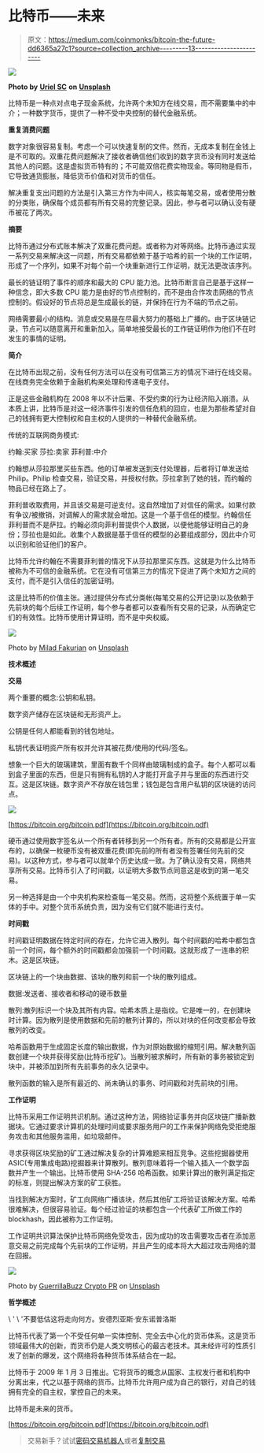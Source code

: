 # 比特币——未来

> 原文：<https://medium.com/coinmonks/bitcoin-the-future-dd6365a27c1?source=collection_archive---------13----------------------->

![](img/166057f88ba7c2c09a10b2ecb8d63a28.png)

**Photo by** [**Uriel SC**](https://unsplash.com/@urielsc26?utm_source=unsplash&utm_medium=referral&utm_content=creditCopyText) **on** [**Unsplash**](https://unsplash.com/?utm_source=unsplash&utm_medium=referral&utm_content=creditCopyText)

比特币是一种点对点电子现金系统，允许两个未知方在线交易，而不需要集中的中介；一种数字货币，提供了一种不受中央控制的替代金融系统。

**重复消费问题**

数字对象很容易复制。考虑一个可以快速复制的文件。然而，无成本复制在金钱上是不可取的。双重花费问题解决了接收者确信他们收到的数字货币没有同时发送给其他人的问题。这是虚拟货币特有的；不可能双倍花费实物现金。等同物是假币，它导致通货膨胀，降低货币价值和对货币的信任。

解决重复支出问题的方法是引入第三方作为中间人，核实每笔交易，或者使用分散的分类账，确保每个成员都有所有交易的完整记录。因此，参与者可以确认没有硬币被花了两次。

**摘要**

比特币通过分布式账本解决了双重花费问题。或者称为对等网络。比特币通过实现一系列交易来解决这一问题，所有交易都依赖于基于哈希的前一个块的工作证明，形成了一个序列，如果不对每个前一个块重新进行工作证明，就无法更改该序列。

最长的链证明了事件的顺序和最大的 CPU 能力池。比特币断言自己是基于这样一种信念，即大多数 CPU 能力是由好的节点控制的，而不是由合作攻击网络的节点控制的。假设好的节点将总是生成最长的链，并保持在行为不端的节点之前。

网络需要最小的结构。消息或交易是在尽最大努力的基础上广播的。由于区块链记录，节点可以随意离开和重新加入。简单地接受最长的工作链证明作为他们不在时发生的事情的证明。

**简介**

在比特币出现之前，没有任何方法可以在没有可信第三方的情况下进行在线交易。在线商务完全依赖于金融机构来处理和传递电子支付。

正是这些金融机构在 2008 年以不计后果、不受约束的行为让经济陷入崩溃。从本质上讲，比特币是对这一经济事件引发的信任危机的回应，也是为那些希望对自己的钱拥有更大控制权和自主权的人提供的一种替代金融系统。

传统的互联网商务模式:

约翰:买家
莎拉:卖家
菲利普:中介

约翰想从莎拉那里买些东西。他的订单被发送到支付处理器，后者将订单发送给 Philip。Philip 检查交易，验证交易，并授权付款。莎拉拿到了她的钱，而约翰的物品已经在路上了。

菲利普收取费用，并且该交易是可逆支付。这自然增加了对信任的需求。如果付款有争议/被撤销，对调解人的需求就会增加。这是一个基于信任的模型。约翰信任菲利普而不是萨拉。约翰必须向菲利普提供个人数据，以便他能够证明自己的身份；莎拉也是如此。收集个人数据是基于信任的模型的必要组成部分，因此中介可以识别和验证他们的客户。

比特币允许约翰在不需要菲利普的情况下从莎拉那里买东西。这就是为什么比特币被称为不可信的金融系统。它在没有可信第三方的情况下促进了两个未知方之间的支付，而不是引入信任的加密证明。

这是比特币的价值主张。通过提供分布式分类帐(每笔交易的公开记录)以及依赖于先前块的每个后续工作证明，每个参与者都可以查看所有交易的记录，从而确定它们的有效性。比特币使用计算证明，而不是中央权威。

![](img/bac9ae51cc75397f830a833b6f9d7444.png)

Photo by [Milad Fakurian](https://unsplash.com/@fakurian?utm_source=unsplash&utm_medium=referral&utm_content=creditCopyText) on [Unsplash](https://unsplash.com/?utm_source=unsplash&utm_medium=referral&utm_content=creditCopyText)

**技术概述**

**交易**

两个重要的概念:公钥和私钥。

数字资产储存在区块链和无形资产上。

公钥是任何人都能看到的钱包地址。

私钥代表证明资产所有权并允许其被花费/使用的代码/签名。

想象一个巨大的玻璃建筑，里面有数千个同样由玻璃制成的盒子。每个人都可以看到盒子里面的东西，但是只有拥有私钥的人才能打开盒子并与里面的东西进行交互。这是区块链。数字资产不存放在钱包里；钱包是包含用户私钥的区块链的访问点。

![](img/4f203f707494b2431041d90058ce7ec3.png)

[https://bitcoin.org/bitcoin.pdf](https://bitcoin.org/bitcoin.pdf)

硬币通过使用数字签名从一个所有者转移到另一个所有者。所有的交易都是公开宣布的，以确保一枚硬币没有被双重花费(即先前的所有者没有签署任何先前的交易)。以这种方式，参与者可以就单个历史达成一致。为了确认没有交易，网络共享所有交易。比特币引入了时间戳，以证明大多数节点同意这是收到的第一笔交易。

另一种选择是由一个中央机构来检查每一笔交易。然而，这将整个系统置于单一实体的手中。对整个货币系统负责，因为没有它们就不能进行支付。

**时间戳**

时间戳证明数据在特定时间的存在，允许它进入散列。每个时间戳的哈希中都包含前一个时间，每个额外的时间戳都会加强前一个时间戳。这就形成了一连串的积木。这是区块链。

区块链上的一个块由数据、该块的散列和前一个块的散列组成。

数据:发送者、接收者和移动的硬币数量

散列:散列标识一个块及其所有内容。哈希本质上是指纹。它是唯一的，在创建块时计算。因为散列是使用数据和先前的散列计算的，所以对块的任何改变都会导致散列的改变。

哈希函数用于生成固定长度的输出数据，作为对原始数据的缩短引用。解决散列函数创建一个块并获得奖励(比特币挖矿)。当散列被求解时，所有新的事务被锁定到块中，并被添加到所有先前事务的永久记录中。

散列函数的输入是所有最近的、尚未确认的事务、时间戳和对先前块的引用。

**工作证明**

比特币采用工作证明共识机制。通过这种方法，网络验证事务并向区块链广播新数据块。它通过要求计算机的处理时间或要求服务用户的工作来保护网络免受拒绝服务攻击和其他服务滥用，如垃圾邮件。

寻求获得区块奖励的矿工通过解决复杂的计算难题来相互竞争。这些挖掘器使用 ASIC(专用集成电路)挖掘器来计算散列。散列意味着将一个输入插入一个数学函数并产生一个输出。比特币使用 SHA-256 哈希函数。如果计算出的散列满足指定的标准，则提出解决方案的矿工获胜。

当找到解决方案时，矿工向网络广播该块，然后其他矿工将验证该解决方案。哈希很难解决，但很容易验证。每个经过验证的块都包含一个代表矿工所做工作的 blockhash，因此被称为工作证明。

工作证明共识算法保护比特币网络免受攻击，因为成功的攻击需要攻击者在添加恶意交易之前完成每个先前块的工作证明，并且产生的成本将大大超过攻击网络的潜在回报。

![](img/16483fd93685b5a8a27f386c69605d32.png)

Photo by [GuerrillaBuzz Crypto PR](https://unsplash.com/@theshubhamdhage?utm_source=unsplash&utm_medium=referral&utm_content=creditCopyText) on [Unsplash](https://unsplash.com/?utm_source=unsplash&utm_medium=referral&utm_content=creditCopyText)

**哲学概述**

\ ' \ '不要低估这将走向何方。安德烈亚斯·安东诺普洛斯

比特币代表了第一个不受任何单一实体控制、完全去中心化的货币体系。这是货币领域最伟大的创新，而货币仍是人类文明核心的最古老技术。其未经许可的性质引发了创新的爆发，这个网络将各种货币体系结合在一起。

比特币于 2009 年 1 月 3 日推出。它将货币的概念从国家、主权发行者和机构中分离出来，代之以基于网络的货币。比特币允许用户成为自己的银行，对自己的钱拥有完全的自主权，掌控自己的未来。

比特币是未来的货币。

[https://bitcoin.org/bitcoin.pdf](https://bitcoin.org/bitcoin.pdf)

> 交易新手？试试[密码交易机器人](/coinmonks/crypto-trading-bot-c2ffce8acb2a)或者[复制交易](/coinmonks/top-10-crypto-copy-trading-platforms-for-beginners-d0c37c7d698c)